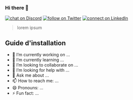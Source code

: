 ### Hi there 👋

<p text-align=center>
<a href="https://discord.gg/JfAV834G">
        <img src="https://img.shields.io/badge/Discord-7289DA?style=for-the-badge&logo=discord&logoColor=white"
            alt="chat on Discord"></a>
<a href="https://twitter.com/sofiyan_ifren">
        <img src="https://img.shields.io/badge/Twitter-1DA1F2?style=for-the-badge&logo=twitter&logoColor=white"
            alt="follow on Twitter"></a>
<a href="https://www.linkedin.com/in/sofiyanifren/">
        <img src="https://img.shields.io/badge/LinkedIn-0077B5?style=for-the-badge&logo=linkedin&logoColor=white"
            alt="connect on LinkedIn"></a>
</p>

            

> lorem ipsum

## Guide d'installation

- 🔭 I’m currently working on ...
- 🌱 I’m currently learning ...
- 👯 I’m looking to collaborate on ...
- 🤔 I’m looking for help with ...
- 💬 Ask me about ...
- 📫 How to reach me: ...
- 😄 Pronouns: ...
- ⚡ Fun fact: ...

